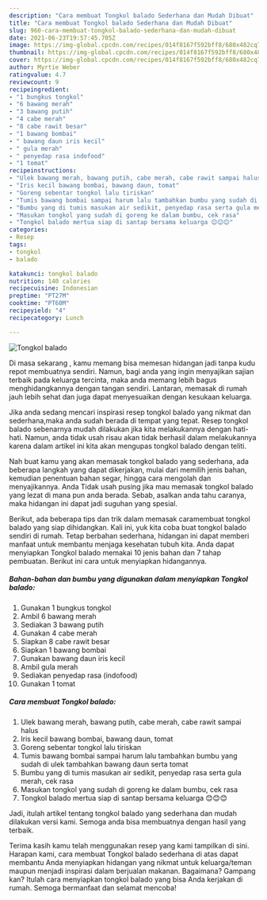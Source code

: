 ```yaml
---
description: "Cara membuat Tongkol balado Sederhana dan Mudah Dibuat"
title: "Cara membuat Tongkol balado Sederhana dan Mudah Dibuat"
slug: 960-cara-membuat-tongkol-balado-sederhana-dan-mudah-dibuat
date: 2021-06-23T19:57:45.705Z
image: https://img-global.cpcdn.com/recipes/014f8167f592bff8/680x482cq70/tongkol-balado-foto-resep-utama.jpg
thumbnail: https://img-global.cpcdn.com/recipes/014f8167f592bff8/680x482cq70/tongkol-balado-foto-resep-utama.jpg
cover: https://img-global.cpcdn.com/recipes/014f8167f592bff8/680x482cq70/tongkol-balado-foto-resep-utama.jpg
author: Myrtie Weber
ratingvalue: 4.7
reviewcount: 9
recipeingredient:
- "1 bungkus tongkol"
- "6 bawang merah"
- "3 bawang putih"
- "4 cabe merah"
- "8 cabe rawit besar"
- "1 bawang bombai"
- " bawang daun iris kecil"
- " gula merah"
- " penyedap rasa indofood"
- "1 tomat"
recipeinstructions:
- "Ulek bawang merah, bawang putih, cabe merah, cabe rawit sampai halus"
- "Iris kecil bawang bombai, bawang daun, tomat"
- "Goreng sebentar tongkol lalu tiriskan"
- "Tumis bawang bombai sampai harum lalu tambahkan bumbu yang sudah di ulek tambahkan bawang daun serta tomat"
- "Bumbu yang di tumis masukan air sedikit, penyedap rasa serta gula merah, cek rasa"
- "Masukan tongkol yang sudah di goreng ke dalam bumbu, cek rasa"
- "Tongkol balado mertua siap di santap bersama keluarga 😊😊😊"
categories:
- Resep
tags:
- tongkol
- balado

katakunci: tongkol balado 
nutrition: 140 calories
recipecuisine: Indonesian
preptime: "PT27M"
cooktime: "PT60M"
recipeyield: "4"
recipecategory: Lunch

---
```



![Tongkol balado](https://img-global.cpcdn.com/recipes/014f8167f592bff8/680x482cq70/tongkol-balado-foto-resep-utama.jpg)

Di masa  sekarang , kamu memang bisa memesan hidangan jadi tanpa kudu repot membuatnya sendiri. Namun, bagi anda yang ingin menyajikan sajian terbaik pada keluarga tercinta, maka anda memang lebih bagus menghidangkannya dengan tangan sendiri. Lantaran, memasak di rumah jauh lebih sehat dan juga dapat menyesuaikan dengan kesukaan keluarga.

Jika anda sedang mencari inspirasi resep tongkol balado yang nikmat dan sederhana,maka anda sudah berada di tempat yang tepat. Resep tongkol balado  sebenarnya mudah dilakukan jika kita melakukannya dengan hati-hati. Namun, anda tidak usah risau akan tidak berhasil dalam melakukannya 
karena dalam artikel ini kita akan mengupas tongkol balado dengan teliti.  



Nah buat kamu yang akan memasak tongkol balado yang sederhana, ada beberapa langkah yang dapat dikerjakan, mulai dari memilih jenis bahan, kemudian penentuan bahan segar, hingga cara mengolah dan menyajikannya. Anda Tidak usah pusing jika mau memasak tongkol balado yang lezat di mana pun anda berada. Sebab, asalkan anda  tahu caranya, maka hidangan ini dapat jadi suguhan yang spesial.

Berikut, ada beberapa tips dan trik dalam memasak caramembuat tongkol balado yang siap dihidangkan. Kali ini, yuk kita coba buat tongkol balado sendiri di rumah. Tetap berbahan sederhana, hidangan ini dapat memberi manfaat untuk membantu menjaga kesehatan tubuh kita. Anda dapat menyiapkan Tongkol balado memakai 10 jenis bahan dan 7 tahap pembuatan. Berikut ini cara untuk menyiapkan hidangannya.

<!--inarticleads1-->

##### Bahan-bahan dan bumbu yang digunakan dalam menyiapkan Tongkol balado:

1. Gunakan 1 bungkus tongkol
1. Ambil 6 bawang merah
1. Sediakan 3 bawang putih
1. Gunakan 4 cabe merah
1. Siapkan 8 cabe rawit besar
1. Siapkan 1 bawang bombai
1. Gunakan  bawang daun iris kecil
1. Ambil  gula merah
1. Sediakan  penyedap rasa (indofood)
1. Gunakan 1 tomat




<!--inarticleads2-->

##### Cara membuat Tongkol balado:

1. Ulek bawang merah, bawang putih, cabe merah, cabe rawit sampai halus
1. Iris kecil bawang bombai, bawang daun, tomat
1. Goreng sebentar tongkol lalu tiriskan
1. Tumis bawang bombai sampai harum lalu tambahkan bumbu yang sudah di ulek tambahkan bawang daun serta tomat
1. Bumbu yang di tumis masukan air sedikit, penyedap rasa serta gula merah, cek rasa
1. Masukan tongkol yang sudah di goreng ke dalam bumbu, cek rasa
1. Tongkol balado mertua siap di santap bersama keluarga 😊😊😊




Jadi, itulah artikel tentang  tongkol balado  yang sederhana dan mudah dilakukan versi kami. Semoga anda bisa membuatnya dengan hasil yang terbaik. 

Terima kasih kamu telah menggunakan resep yang kami tampilkan di sini. Harapan kami, cara membuat  Tongkol balado sederhana di atas dapat membantu Anda menyiapkan hidangan yang nikmat untuk keluarga/teman maupun menjadi inspirasi dalam berjualan makanan. Bagaimana? Gampang kan? Itulah cara menyiapkan tongkol balado yang bisa Anda kerjakan di rumah. Semoga bermanfaat dan selamat mencoba!

